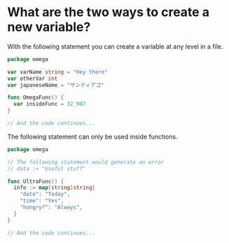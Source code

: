 # What are the two ways to create a new variable?

With the following statement you can create a variable at
any level in a file.

```go
package omega

var varName string = "Hey there"
var otherVar int
var japaneseName = "サンティアゴ"

func OmegaFunc() {
  var insideFunc = 32_987
}

// And the code continues...
```

The following statement can only be used inside functions.

```go
package omega

// The following statement would generate an error
// data := "Useful stuff"

func UltraFunc() {
  info := map[string]string{
    "date": "Today",
    "time": "Yes",
    "hungry?": "Always",
  }
}

// And the code continues...
```

